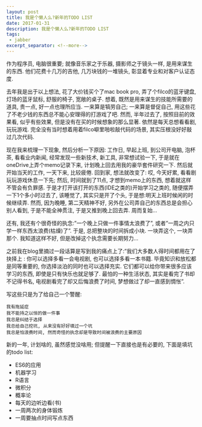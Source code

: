 ```yaml
---
layout: post
title: 我是个懒人么?新年的TODO LIST
date: 2017-01-31
description: 我是个懒人么?新年的TODO LIST
tags:
 - jabber
excerpt_separator: <!--more-->
---
```


作为程序员, 电脑很重要; 就像音乐家之于乐器, 摄影师之于镜头一样, 是用来谋生的东西. 他们花费十几万的吉他, 几万块钱的一堆镜头, 彰显着专业和对客户认证态度.

去年我是出于以上想法, 花了大价钱买个了mac book pro, 弄了个filco的蓝牙键盘, 灯场的蓝牙鼠标, 舒服的椅子, 宽敞的桌子.  想着, 既然是用来谋生的技能所需要的道具, 贵一点, 好一点也理所应当. 一来算是犒劳自己; 一来算是督促自己, 用这些花了不老少钱的东西总不能心安理得的打游戏了吧.
然而, 半年过去了, 按照目前的效果看, 似乎有些效果, 但是没有在买的时候想象的那么显著. 依然是每天总想看看剧, 玩玩游戏. 完全没有当时想着用着filco噼里啪啦敲代码的场景, 其实压根没好好敲过几次代码.

现在我来梳理一下现象, 然后分析一下原因:
工作日, 早起上班, 到公司开电脑, 泡杯茶, 看看业内新闻, 经常发现一些新技术, 新工具, 非常想试验一下, 于是就在oneDrive上弄个memo记录下来, 计划晚上回去用我的豪华套件研究一下. 然后就开始当天的工作, 一天下来, 比较疲倦. 回到家, 想法就改变了: 哎, 今天好累, 看看剧玩玩游戏休息一下先; 然后, 时间就到了11点, 才想到memo上的东西, 想着就这样不管会有负罪感. 于是才打开该打开的东西(IDE之类的)开始学习之类的, 随便摆弄一下1个多小时过去了, 该睡觉了, 其实只是开了个头, 于是想:明天上班时候闲的时候继续弄. 然而, 因为晚睡, 第二天精神不好, 另外在公司弄自己的东西总是会担心别人看到, 于是不能全神贯注, 于是又推到晚上回去弄. 周而复始...

还有, 我还有个很奇怪的执念:”一个晚上只做一件事情太浪费了”, 或者”一周之内只学一样东西太浪费(枯燥)了”. 于是, 总把整块的时间拆成小块. 一块弄这个, 一块弄那个. 我知道这样不好, 但是改掉这个执念需要长期努力...

之前我在blog里摘过一段话算是写到我的痛点上了:”我们大多数人得时间都用在了抉择上 : 你可以选择多看一会电视剧, 也可以选择多看一本书籍. 毕竟知识和放松都是同等重要的, 你选择淡泊的同时也可以选择充实. 它们都可以给你带来很多应该学习的东西, 即使是只有快乐也就足够了. 最怕的一种生活状态, 其实是看完了书却不记得书名, 电视剧看完了却又后悔浪费了时间, 梦想做过了却一直感到惆怅”.

写这些只是为了给自己一个警醒:
```
我有拖延症
我不能持之以恒的做一件事
我总是纠结于选择
我总给自己挖坑, 从来没有好好填过一个坑
我总是怕浪费时间, 然而奇怪的执念却是导致时间被浪费的主要原因
```

新的一年, 计划啥的, 虽然感觉没啥用; 但提醒一下直接也是有必要的, 下面是填坑的todo list:
* ES6的应用
* 机器学习
* R语言
* 微积分
* 概率论
* 每天的边听边看(书)
* 一周两次的身体锻炼
* 一周要抽点时间写点东西
<!--more-->